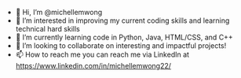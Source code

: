 - 👋 Hi, I’m @michellemwong
- 👀 I’m interested in improving my current coding skills and learning technical hard skills
- 🌱 I’m currently learning code in Python, Java, HTML/CSS, and C++
- 💞️ I’m looking to collaborate on interesting and impactful projects!
- 📫 How to reach me you can reach me via LinkedIn at https://www.linkedin.com/in/michellemwong22/

<!---
michellemwong/michellemwong is a ✨ special ✨ repository because its `README.md` (this file) appears on your GitHub profile.
You can click the Preview link to take a look at your changes.
--->

